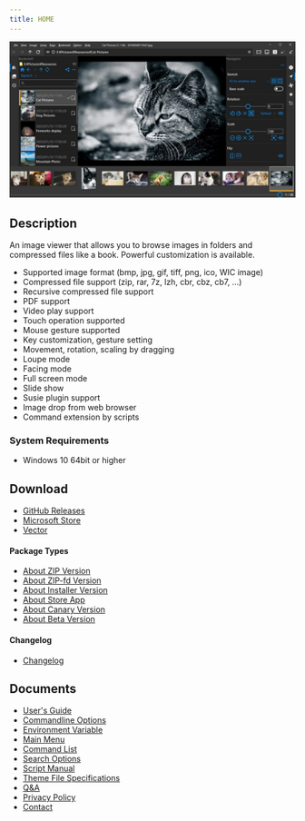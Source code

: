 ```yaml
---
title: HOME
---
```


![NeeView39.jpg](../assets/images/NeeView42.en-us.jpg)

<!-- section: overview -->

## Description

An image viewer that allows you to browse images in folders and compressed files like a book.
Powerful customization is available.

- Supported image format (bmp, jpg, gif, tiff, png, ico, WIC image)
- Compressed file support (zip, rar, 7z, lzh, cbr, cbz, cb7, ...)
- Recursive compressed file support
- PDF support
- Video play support
- Touch operation supported
- Mouse gesture supported
- Key customization, gesture setting
- Movement, rotation, scaling by dragging
- Loupe mode
- Facing mode
- Full screen mode
- Slide show
- Susie plugin support
- Image drop from web browser
- Command extension by scripts

### System Requirements

* Windows 10 64bit or higher

<!-- end_section: overview -->

## Download

- [GitHub Releases](https://github.com/neelabo/NeeView/releases)
- [Microsoft Store](https://www.microsoft.com/store/apps/9p24z53hc1jr)
- [Vector](https://www.vector.co.jp/soft/winnt/art/se512262.html)

#### Package Types

* [About ZIP Version](package-zip.md)
* [About ZIP-fd Version](package-zip-fd.md)
* [About Installer Version](package-installer.md)
* [About Store App](package-storeapp.md)
* [About Canary Version](package-canary.md)
* [About Beta Version](package-beta.md)

#### Changelog

 * [Changelog](changelog.md)

## Documents

 * [User's Guide](userguide.md)
 * [Commandline Options](commandline-options.md)
 * [Environment Variable](environment-value.md)
 * [Main Menu](main-menu.html)
 * [Command List](command-list.html)
 * [Search Options](search-options.html)
 * [Script Manual](script-manual.html)
 * [Theme File Specifications](theme.md)
 * [Q&A](question-and-answer.md)
 * [Privacy Policy](privacy-policy.md)
 * [Contact](contact.md)
